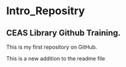 # Intro_Repositry
## CEAS Library Github Training. 
This is my first repository on GitHub.<br>

This is a new addition to the readme file
